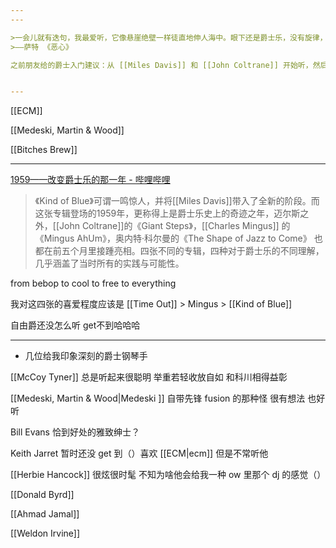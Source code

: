 ```yaml
---
---

>一会儿就有迭句，我最爱听，它像悬崖绝壁一样徒直地伸人海中。眼下还是爵士乐，没有旋律，只有一些音，一大堆小震动。它们没有间隙，一个不可变更的顺序使它们诞生和死亡，它们无法从容不迫，无法为它们自己而生存。它们在奔跑，一个紧接着一个，致命地敲我一下就消失了。 我很想留住它们。但是我知道，如果我拦住一个，它在我手里将只是一个暖昧和萎靡的音。我必须接受它们的死亡，我甚至应该盼望它们的死亡。我的感觉很少如此尖锐，如此强热。
>——萨特 《恶心》

之前朋友给的爵士入门建议：从 [[Miles Davis]] 和 [[John Coltrane]] 开始听，然后去挖他们的 sidemen（就是队里其他人）


---
```


[[ECM]]

[[Medeski, Martin & Wood]]

[[Bitches Brew]]

---


[1959——改变爵士乐的那一年 - 哔哩哔哩](https://www.bilibili.com/video/BV1QK4y1n7hu)

>《Kind of Blue》可谓一鸣惊人，并将[[Miles Davis]]带入了全新的阶段。而这张专辑登场的1959年，更称得上是爵士乐史上的奇迹之年，迈尔斯之外，[[John Coltrane]]的《Giant Steps》，[[Charles Mingus]] 的《Mingus AhUm》，奥内特·科尔曼的《The Shape of Jazz to Come》 也都在前五个月里接踵亮相。四张不同的专辑，四种对于爵士乐的不同理解，几乎涵盖了当时所有的实践与可能性。

from bebop to cool to free to everything

我对这四张的喜爱程度应该是 [[Time Out]] > Mingus > [[Kind of Blue]]

自由爵还没怎么听 get不到哈哈哈

<!-- [今天看了 1959改变爵士之年](https://m.cmx.im/@Gnpink/108527803922156497) -->


---

- 几位给我印象深刻的爵士钢琴手

[[McCoy Tyner]] 总是听起来很聪明 举重若轻收放自如 和科川相得益彰  

[[Medeski, Martin & Wood|Medeski ]] 自带先锋 fusion 的那种怪 很有想法 也好听  

Bill Evans 恰到好处的雅致绅士？  

Keith Jarret 暂时还没 get 到（）喜欢 [[ECM|ecm]] 但是不常听他  

[[Herbie Hancock]] 很炫很时髦 不知为啥他会给我一种 ow 里那个 dj 的感觉（）  

[[Donald Byrd]]

[[Ahmad Jamal]]

[[Weldon Irvine]]

